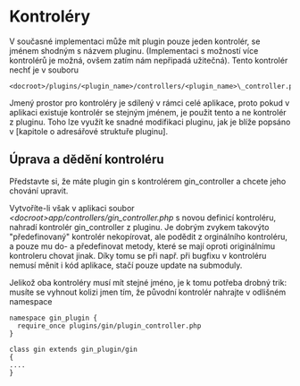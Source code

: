 Kontroléry
=====================================
V současné implementaci může mít plugin pouze jeden kontrolér, se jménem
shodným s názvem pluginu. (Implementaci s možností více kontrolérů je možná,
ovšem zatím nám nepřipadá užitečná). Tento kontrolér nechť je v souboru

    <docroot>/plugins/<plugin_name>/controllers/<plugin_name>\_controller.php
  
Jmený prostor pro kontroléry je sdílený v rámci celé aplikace, proto pokud v aplikaci
existuje kontrolér se stejným jménem, je použit tento a ne kontrolér z pluginu.
Toho lze využít ke snadné modifikaci pluginu, jak je blíže popsáno v [kapitole 
o adresářové struktuře pluginu].


Úprava a dědění kontroléru
-----------------
Představte si, že máte plugin gin s kontrolérem gin_controller a chcete jeho chování upravit. 

Vytvoříte-li však v aplikaci soubor _&lt;docroot&gt;app/controllers/gin\_controller.php_ s novou definicí kontroléru, nahradí
kontrolér gin\_controller z pluginu. Je dobrým zvykem takovýto "předefinovaný" kontrolér nekopírovat, ale podědit z orginálního 
kontroléru, a pouze mu do- a předefinovat metody, které se mají oproti originálnímu kontroleru chovat jinak. Díky tomu se při 
např. při bugfixu v kontroléru nemusí měnit i kód aplikace, stačí pouze update na submoduly.

Jelikož oba kontroléry musí mít stejné jméno, je k tomu potřeba drobný trik: musíte se vyhnout kolizi 
jmen tím, že původní kontrolér nahrajte v odlišném namespace 

    namespace gin_plugin {
      require_once plugins/gin/plugin_controller.php
    }
    
    class gin extends gin_plugin/gin
    {
    ....
    }

